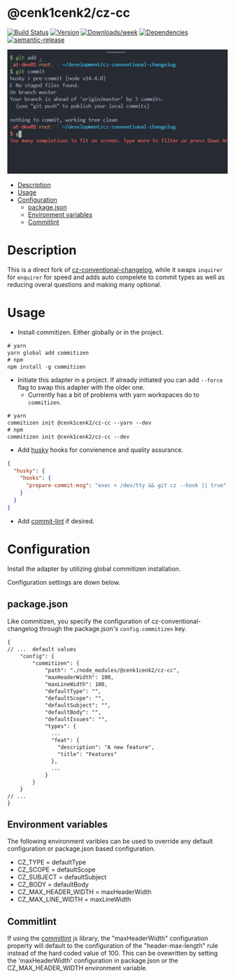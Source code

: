 # @cenk1cenk2/cz-cc

[![Build Status](https://drone.kilic.dev/api/badges/cenk1cenk2/cz-cc/status.svg)](https://drone.kilic.dev/cenk1cenk2/cz-cc) [![Version](https://img.shields.io/npm/v/@cenk1cenk2/cz-cc.svg)](https://npmjs.org/package/@cenk1cenk2/cz-cc) [![Downloads/week](https://img.shields.io/npm/dw/@cenk1cenk2/cz-cc.svg)](https://npmjs.org/package/@cenk1cenk2/cz-cc) [![Dependencies](https://img.shields.io/librariesio/release/npm/@cenk1cenk2/cz-cc)](https://npmjs.org/package/@cenk1cenk2/cz-cc) [![semantic-release](https://img.shields.io/badge/%20%20%F0%9F%93%A6%F0%9F%9A%80-semantic--release-e10079.svg)](https://github.com/semantic-release/semantic-release)

![Demo](./demo/demo.gif)

<!-- toc -->

- [Description](#description)
- [Usage](#usage)
- [Configuration](#configuration)
  - [package.json](#packagejson)
  - [Environment variables](#environment-variables)
  - [Commitlint](#commitlint)

<!-- tocstop -->

# Description

This is a direct fork of [cz-conventional-changelog](https://github.com/commitizen/cz-conventional-changelog), while it swaps `inquirer` for `enquirer` for speed and adds auto compelete to commit types as well as reducing overal questions and making many optional.

# Usage

- Install commitizen. Either globally or in the project.

```shell
# yarn
yarn global add commitizen
# npm
npm install -g commitizen
```

- Initiate this adapter in a project. If already initiated you can add `--force` flag to swap this adapter with the older one.
  - Currently has a bit of problems with yarn workspaces do to `commitizen`.

```shell
# yarn
commitizen init @cenk1cenk2/cz-cc --yarn --dev
# npm
commitizen init @cenk1cenk2/cz-cc --dev
```

- Add [husky](https://github.com/typicode/husky) hooks for convienence and quality assurance.

```json
{
  "husky": {
    "hooks": {
      "prepare-commit-msg": "exec < /dev/tty && git cz --hook || true"
    }
  }
}
```

- Add [commit-lint](https://github.com/conventional-changelog/commitlint#readme) if desired.

# Configuration

Install the adapter by utilizing global commitizen installation.

Configuration settings are down below.

## package.json

Like commitizen, you specify the configuration of cz-conventional-changelog through the package.json's `config.commitizen` key.

```json5
{
// ...  default values
    "config": {
        "commitizen": {
            "path": "./node_modules/@cenk1cenk2/cz-cc",
            "maxHeaderWidth": 100,
            "maxLineWidth": 100,
            "defaultType": "",
            "defaultScope": "",
            "defaultSubject": "",
            "defaultBody": "",
            "defaultIssues": "",
            "types": {
              ...
              "feat": {
                "description": "A new feature",
                "title": "Features"
              },
              ...
            }
        }
    }
// ...
}
```

## Environment variables

The following environment varibles can be used to override any default configuration or package.json based configuration.

- CZ_TYPE = defaultType
- CZ_SCOPE = defaultScope
- CZ_SUBJECT = defaultSubject
- CZ_BODY = defaultBody
- CZ_MAX_HEADER_WIDTH = maxHeaderWidth
- CZ_MAX_LINE_WIDTH = maxLineWidth

## Commitlint

If using the [commitlint](https://github.com/conventional-changelog/commitlint) js library, the "maxHeaderWidth" configuration property will default to the configuration of the "header-max-length" rule instead of the hard coded value of 100. This can be ovewritten by setting the 'maxHeaderWidth' configuration in package.json or the CZ_MAX_HEADER_WIDTH environment variable.
